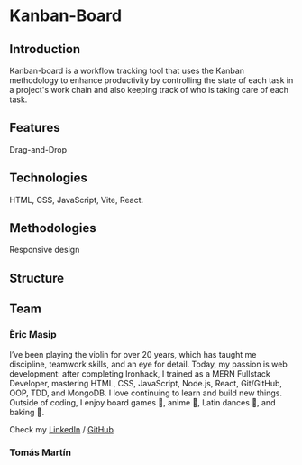 # Kanban-Board

## Introduction

Kanban-board is a workflow tracking tool that uses the Kanban methodology to enhance productivity by controlling the state of each task in a project's work chain and also keeping track of who is taking care of each task.

## Features

Drag-and-Drop

## Technologies

HTML, CSS, JavaScript, Vite, React.

## Methodologies

Responsive design

## Structure



## Team

### Èric Masip 

I’ve been playing the violin for over 20 years, which has taught me
discipline, teamwork skills, and an eye for detail. Today, my
passion is web development: after completing Ironhack, I trained as
a MERN Fullstack Developer, mastering HTML, CSS, JavaScript,
Node.js, React, Git/GitHub, OOP, TDD, and MongoDB. I love continuing
to learn and build new things. Outside of coding, I enjoy board
games 🎲, anime 👘, Latin dances 💃, and baking 🍪.

Check my [LinkedIn](https://www.linkedin.com/in/eric-masip-web-dev/) / [GitHub](https://github.com/Violinistapirata)

### Tomás Martín 

